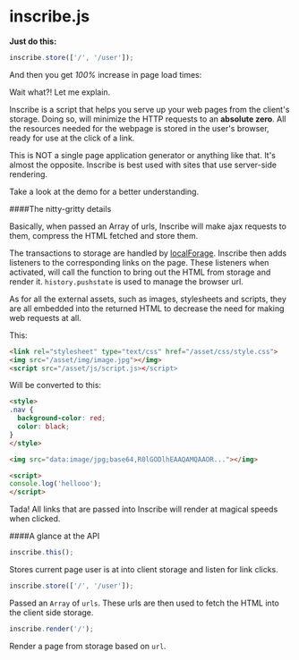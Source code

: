 inscribe.js
===========

**Just do this:**

```javascript
inscribe.store(['/', '/user']);
```

And then you get *100%* increase in page load times:

Wait what?! Let me explain.

Inscribe is a script that helps you serve up your web pages from the client's storage. Doing so, will minimize the HTTP requests to an **absolute zero**. All the resources needed for the webpage is stored in the user's browser, ready for use at the click of a link.

This is NOT a single page application generator or anything like that. It's almost the opposite. Inscribe is best used with sites that use server-side rendering.

Take a look at the demo for a better understanding.

####The nitty-gritty details

Basically, when passed an Array of urls, Inscribe will make ajax requests to them, compress the HTML fetched and store them.

The transactions to storage are handled by [localForage](https://github.com/mozilla/localForage). Inscribe then adds listeners to the corresponding links on the page. These listeners when activated, will call the function to bring out the HTML from storage and render it. `history.pushstate` is used to manage the browser url.

As for all the external assets, such as images, stylesheets and scripts, they are all embedded into the returned HTML to decrease the need for making web requests at all.

This:

```html
<link rel="stylesheet" type="text/css" href="/asset/css/style.css">
<img src="/asset/img/image.jpg"></img>
<script src="/asset/js/script.js></script>
```

Will be converted to this:

```html
<style>
.nav {
  background-color: red;
  color: black;
}
</style>

<img src="data:image/jpg;base64,R0lGODlhEAAQAMQAAOR..."></img>

<script>
console.log('hellooo');
</script>
```

Tada! All links that are passed into Inscribe will render at magical speeds when clicked.

####A glance at the API

```javascript
inscribe.this();
```
Stores current page user is at into client storage and listen for link clicks.

```javascript
inscribe.store(['/', '/user']);
```
Passed an `Array` of `urls`. These urls are then used to fetch the HTML into the client side storage.


```javascript
inscribe.render('/');
```
Render a page from storage based on `url`.


